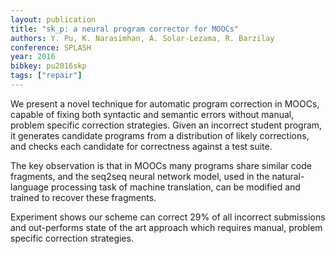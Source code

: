 ```yaml
---
layout: publication
title: "sk_p: a neural program corrector for MOOCs"
authors: Y. Pu, K. Narasimhan, A. Solar-Lezama, R. Barzilay
conference: SPLASH 
year: 2016
bibkey: pu2016skp
tags: ["repair"]
---
```

We present a novel technique for automatic program correction in MOOCs, capable of fixing both syntactic and semantic errors without manual, problem specific correction strategies. Given an incorrect student program, it generates candidate programs from a distribution of likely corrections, and checks each candidate for correctness against a test suite.

The key observation is that in MOOCs many programs share similar code fragments, and the seq2seq neural network model, used in the natural-language processing task of machine translation, can be modified and trained to recover these fragments.

Experiment shows our scheme can correct 29% of all incorrect submissions and out-performs state of the art approach which requires manual, problem specific correction strategies.
